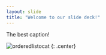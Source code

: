 ```yaml
---
layout: slide
title: "Welcome to our slide deck!"
---
```


The best caption!

![orderedlistocat](https://octodex.github.com/images/orderedlistocat.png)
{: .center}
